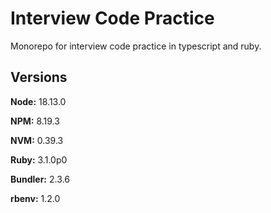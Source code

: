# Interview Code Practice

Monorepo for interview code practice in typescript and ruby.

## Versions

**Node:** 18.13.0

**NPM:** 8.19.3

**NVM:** 0.39.3

**Ruby:** 3.1.0p0

**Bundler:** 2.3.6

**rbenv:** 1.2.0